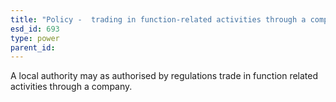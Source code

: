 ```yaml
---
title: "Policy -  trading in function-related activities through a company"
esd_id: 693
type: power
parent_id:  
---
```


A local authority may as authorised by regulations trade in function related activities through a company.

